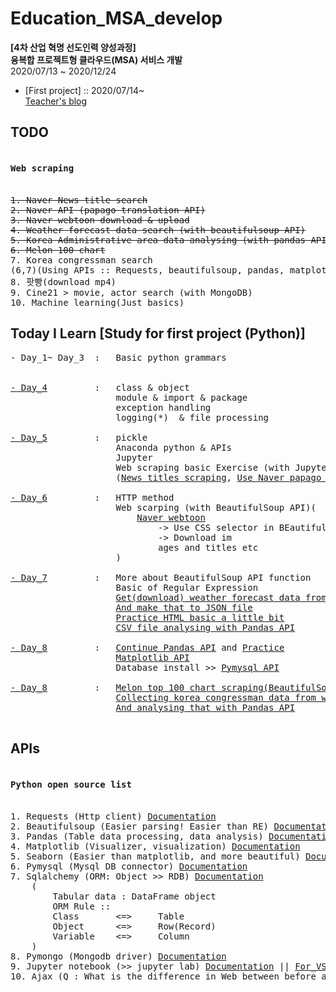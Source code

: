 # Education_MSA_develop
**[4차 산업 혁명 선도인력 양성과정]** <br>
**융복합 프로젝트형 클라우드(MSA) 서비스 개발** <br>
2020/07/13 ~ 2020/12/24<br>

* [First project] :: 2020/07/14~<br>
<a href = 'https://blog.naver.com/vega2k'>Teacher's blog</a>

## TODO
<pre>
<h4>Web scraping</h4>
<del>1. Naver News title search</del>
<del>2. Naver API (papago translation API)</del>
<del>3. Naver webtoon download & upload</del>
<del>4. Weather forecast data search (with beautifulsoup API)</del>
<del>5. Korea Administrative area data analysing (with pandas API, csv data handling)</del>
<del>6. Melon 100 chart</del>
7. Korea congressman search
(6,7)(Using APIs :: Requests, beautifulsoup, pandas, matplotlib, seaborn, pymysql(MariaDB), sqlalchemy)
8. 팟빵(download mp4)
9. Cine21 > movie, actor search (with MongoDB)
10. Machine learning(Just basics)
</pre>

## Today I Learn [Study for first project (Python)]
<pre>
- Day_1~ Day_3  :   Basic python grammars<br>

<a href = "./Practice/Day_4">- Day_4</a>         :   class & object
                    module & import & package
                    exception handling
                    logging(*)  & file processing

<a href = "./Practice/Day_5">- Day_5</a>         :   pickle
                    Anaconda python & APIs
                    Jupyter
                    Web scraping basic Exercise (with Jupyter)
                    (<a href = "./Practice/Day_5/NHN_service_search.ipynb">News titles scraping</a>, <a href = "./Practice/Day_5/NHN_service_search.ipynb">Use Naver papago API</a>)

<a href = "./Practice/Day_6">- Day_6</a>         :   HTTP method
                    Web scarping (with BeautifulSoup API)(
                        <a href = "./Practice/Day_6/NHN_webtoon_scraper.ipynb">Naver webtoon</a>
                            -> Use CSS selector in BEautifulSoup
                            -> Download im
                            ages and titles etc
                    )

<a href = "./Practice/Day_7">- Day_7</a>         :   More about BeautifulSoup API function
                    Basic of Regular Expression
                    <a href = "./Practice/Day_7/weather_web_scraping.ipynb">Get(download) weather forecast data from web</a>
                    <a href = "./Practice/Day_7/my_weather.json">And make that to JSON file</a>
                    <a href = "./Practice/Day_7/table_practice.html">Practice HTML basic a little bit</a>
                    <a href = "./Practice/Day_7/pandas_ex.ipynb">CSV file analysing with Pandas API</a>

<a href = "./Practice/Day_8">- Day_8</a>         :   <a href = "./Practice/Day_8/pandas_cont.ipynb">Continue Pandas API</a> and <a href = "./Practice/Day_8/pandas_ex.ipynb">Practice</a>
                    <a href = "./Practice/Day_8/matplotlib_ex.ipynb">Matplotlib API</a>
                    Database install >> <a href = "./Practice/Day_8/pymysql_ex.ipynb">Pymysql API</a>

<a href = "./Practice/Day_9">- Day_8</a>         :   <a href = "./Practice/Day_9/melon_scraping.ipynb">Melon top 100 chart scraping(BeautifulSoup API)</a>
                    <a href = "./Practice/Day_9/congressman_scarping.ipynb">Collecting korea congressman data from web(BeautifulSoup API)</a>
                    <a href = "./Practice/Day_9/congressman_scarping.ipynb">And analysing that with Pandas API</a>

</pre>

## APIs
<pre>
<h4>Python open source list</h4>
1. Requests (Http client) <a href = 'https://requests.readthedocs.io/en/master/'>Documentation</a>
2. Beautifulsoup (Easier parsing! Easier than RE) <a href='https://www.crummy.com/software/BeautifulSoup/bs4/doc/'>Documentation</a>
3. Pandas (Table data processing, data analysis) <a href='https://pandas.pydata.org/'>Documentation</a>
4. Matplotlib (Visualizer, visualization) <a href='https://matplotlib.org/'>Documentation</a>
5. Seaborn (Easier than matplotlib, and more beautiful) <a href='https://seaborn.pydata.org/'>Documentation</a>
6. Pymysql (Mysql DB connector) <a href = 'https://pymysql.readthedocs.io/en/latest/' >Documentation</a>
7. Sqlalchemy (ORM: Object >> RDB) <a href='https://docs.sqlalchemy.org/en/13/'>Documentation</a>
    (
        Tabular data : DataFrame object
        ORM Rule :: 
        Class       <=>     Table
        Object      <=>     Row(Record)
        Variable    <=>     Column
    )
8. Pymongo (Mongodb driver) <a href= 'https://pymongo.readthedocs.io/en/stable/'>Documentation</a>
9. Jupyter notebook (>> jupyter lab) <a href = "https://jupyter-notebook.readthedocs.io/en/stable/">Documentation</a> || <a href = "https://code.visualstudio.com/docs/python/jupyter-support">For_VScode</a>
10. Ajax (Q : What is the difference in Web between before and after the Ajax?) <a href = "./Practice/Day_9/congressman_scarping.ipynb">Short explain</a>
</pre>
